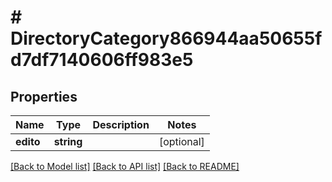 # # DirectoryCategory866944aa50655fd7df7140606ff983e5

## Properties

Name | Type | Description | Notes
------------ | ------------- | ------------- | -------------
**edito** | **string** |  | [optional]

[[Back to Model list]](../../README.md#models) [[Back to API list]](../../README.md#endpoints) [[Back to README]](../../README.md)

